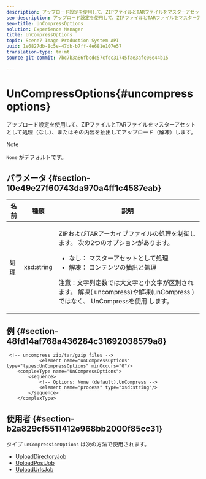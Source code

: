 ```yaml
---
description: アップロード設定を使用して、ZIPファイルとTARファイルをマスターアセットとして処理（なし）、またはその内容を抽出してアップロード（解凍）します。
seo-description: アップロード設定を使用して、ZIPファイルとTARファイルをマスターアセットとして処理（なし）、またはその内容を抽出してアップロード（解凍）します。
seo-title: UnCompressOptions
solution: Experience Manager
title: UnCompressOptions
topic: Scene7 Image Production System API
uuid: 1e6827db-8c5e-47db-b7ff-4e681e107e57
translation-type: tm+mt
source-git-commit: 7bc7b3a86fbcdc57cfdc31745fae3afc06e44b15

---
```



# UnCompressOptions{#uncompressoptions}

アップロード設定を使用して、ZIPファイルとTARファイルをマスターアセットとして処理（なし）、またはその内容を抽出してアップロード（解凍）します。

>[!NOTE]
>
>`None` がデフォルトです。

## パラメータ {#section-10e49e27f60743da970a4ff1c4587eab}

<table id="table_89C2F7CDB24848459E47F1F7F58D91BA"> 
 <thead> 
  <tr> 
   <th colname="col1" class="entry"> 名前 </th> 
   <th colname="col2" class="entry"> 種類 </th> 
   <th colname="col3" class="entry"> 説明 </th> 
  </tr> 
 </thead>
 <tbody> 
  <tr> 
   <td colname="col1"> <span class="codeph"> 処 <span class="varname"> 理</span></span> </td> 
   <td colname="col2"> <span class="codeph"> xsd:string</span> </td> 
   <td colname="col3"> <p>ZIPおよびTARアーカイブファイルの処理を制御します。 次の2つのオプションがあります。 
     <ul id="ul_F34E2F3B9B74450CA7E76BD9FD7137C2">
      <li id="li_E982468ED814446593B0C0A3F3D729FB"><span class="codeph"> なし：</span> マスターアセットとして処理 </li>
      <li id="li_4A45DA99592B4EF7A1FE0A946A835104"><span class="codeph"> 解凍：</span> コンテンツの抽出と処理 </li>
     </ul><p>注意：文字列定数では大文字と小文字が区別されます。 解凍( <span class="codeph"> uncompress</span>)や解凍(unCompress <span class="codeph"> )ではなく、</span> UnCompressを使用 <span class="codeph"> します</span>。 </p></p> </td> 
  </tr> 
 </tbody> 
</table>

## 例 {#section-48fd14af768a436284c31692038579a8}

```
 <!-- uncompress zip/tar/gzip files -->
            <element name="unCompressOptions" type="types:UnCompressOptions" minOccurs="0"/>
    <complexType name="UnCompressOptions">
        <sequence>
            <!-- Options: None (default),UnCompress -->
            <element name="process" type="xsd:string"/>
        </sequence>
    </complexType>
```

## 使用者 {#section-b2a829cf5511412e968bb2000f85cc31}

タイプ `unCompressionOptions` は次の方法で使用されます。

* [UploadDirectoryJob](../../types/c-data-types/r-upload-directory-job.md#reference-e707ebf53b074c49ad983d1886e0bbb6)
* [UploadPostJob](../../types/c-data-types/r-upload-post-job.md#reference-bca2339b593f4637a687c33937215ef4)
* [UploadUrlsJob](../../types/c-data-types/r-upload-urls-job.md#reference-8e9bc895268c4321b233dbeadc990398)

